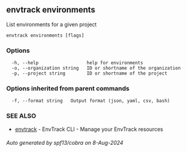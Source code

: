 ## envtrack environments

List environments for a given project

```
envtrack environments [flags]
```

### Options

```
  -h, --help                  help for environments
  -o, --organization string   ID or shortname of the organization
  -p, --project string        ID or shortname of the project
```

### Options inherited from parent commands

```
  -f, --format string   Output format (json, yaml, csv, bash)
```

### SEE ALSO

* [envtrack](envtrack.md)	 - EnvTrack CLI - Manage your EnvTrack resources

###### Auto generated by spf13/cobra on 8-Aug-2024
